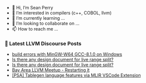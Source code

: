 - 👋 Hi, I’m Sean Perry
- 👀 I’m interested in compilers (c++, COBOL, llvm)
- 🌱 I’m currently learning ...
- 💞️ I’m looking to collaborate on ...
- 📫 How to reach me ...

<!---
s66perry/s66perry is a ✨ special ✨ repository because its `README.md` (this file) appears on your GitHub profile.
You can click the Preview link to take a look at your changes.
--->
### 📕 Latest LLVM Discourse Posts

<!-- DISCOURSE-LLVM:START -->
- [build errors with MinGW-W64 GCC-8.1.0 on Windows](https://discourse.llvm.org/t/build-errors-with-mingw-w64-gcc-8-1-0-on-windows/50282#post_4)
- [Is there any design document for live range split?](https://discourse.llvm.org/t/is-there-any-design-document-for-live-range-split/62943#post_2)
- [Is there any design document for live range split?](https://discourse.llvm.org/t/is-there-any-design-document-for-live-range-split/62943#post_1)
- [Bay Area LLVM Meetup - Restarting it](https://discourse.llvm.org/t/bay-area-llvm-meetup-restarting-it/60749#post_14)
- [[PSA] Tablegen language features via MLIR VSCode Extension](https://discourse.llvm.org/t/psa-tablegen-language-features-via-mlir-vscode-extension/62942#post_1)
<!-- DISCOURSE-LLVM:END -->
